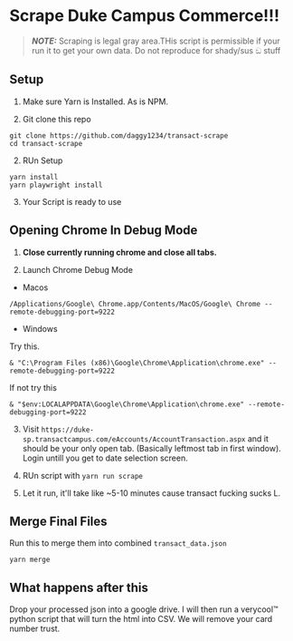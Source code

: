 # Scrape Duke Campus Commerce!!!

> **_NOTE:_**  Scraping is legal gray area.THis script is permissible if your run it to get your own data. Do not reproduce for shady/sus ඞ stuff

## Setup

1) Make sure Yarn is Installed. As is NPM.

2) Git clone this repo
```shell
git clone https://github.com/daggy1234/transact-scrape
cd transact-scrape
```

2) RUn Setup
```shell
yarn install
yarn playwright install
```

3) Your Script is ready to use

## Opening Chrome In Debug Mode


1) **Close currently running chrome and close all tabs.**

2) Launch Chrome Debug Mode

- Macos

```shell
/Applications/Google\ Chrome.app/Contents/MacOS/Google\ Chrome --remote-debugging-port=9222
```

- Windows

Try this.

```shell
& "C:\Program Files (x86)\Google\Chrome\Application\chrome.exe" --remote-debugging-port=9222
```
If not try this
```shell
& "$env:LOCALAPPDATA\Google\Chrome\Application\chrome.exe" --remote-debugging-port=9222
```

3) Visit `https://duke-sp.transactcampus.com/eAccounts/AccountTransaction.aspx` and it should be your only open tab. (Basically leftmost tab in first window). Login untill you get to date selection screen.

4) RUn script with `yarn run scrape`

5) Let it run, it'll take like ~5-10 minutes cause transact fucking sucks L.

## Merge Final Files

Run this to merge them into combined `transact_data.json`

```shell
yarn merge
```

## What happens after this

Drop your processed json into a google drive. I will then run a verycool:tm: python script that will turn the html into CSV. We will remove your card number trust.

